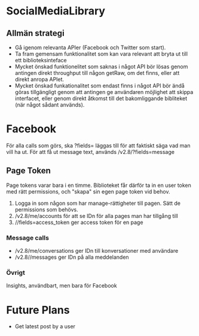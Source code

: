 # SocialMediaLibrary

## Allmän strategi

- Gå igenom relevanta APIer (Facebook och Twitter som start).
- Ta fram gemensam funktionalitet som kan vara relevant att bryta ut till ett biblioteksinteface
- Mycket önskad funktionelitet som saknas i något API bör lösas genom antingen direkt throughput till någon getRaw, om det finns, eller att direkt anropa APIet.
- Mycket önskad funkationalitet som endast finns i något API bör ändå göras tillgängligt genom att antingen ge användaren möjlighet att skippa interfacet, eller genom direkt åtkomst till det bakomliggande bibliteket (när något sådant används).

# Facebook

För alla calls som görs, ska ?fields= läggas till för att faktiskt säga vad man vill ha ut. För att få ut message text, används /v2.8/<message id>?fields=message

## Page Token
Page tokens varar bara i en timme. Biblioteket får därför ta in en user token med rätt permissions, och "skapa" sin egen page token vid behov.

1. Logga in som någon som har manage-rättigheter till pagen. Sätt de permissions som behövs.
2. /v2.8/me/accounts för att se IDn för alla pages man har tillgång till
3. /<page id>/fields=access_token ger access token för en page

### Message calls
- /v2.8/me/conversations ger IDn till konversationer med användare
- /v2.8/<conversation id>/messages ger IDn på alla meddelanden

### Övrigt
Insights, användbart, men bara för Facebook

# Future Plans
- Get latest post by a user